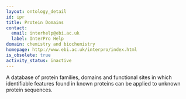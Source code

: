 ```yaml
---
layout: ontology_detail
id: ipr
title: Protein Domains
contact:
  email: interhelp@ebi.ac.uk
  label: InterPro Help
domain: chemistry and biochemistry
homepage: http://www.ebi.ac.uk/interpro/index.html
is_obsolete: true
activity_status: inactive
---
```


A database of protein families, domains and functional sites in which identifiable features found in known proteins can be applied to unknown protein sequences.
